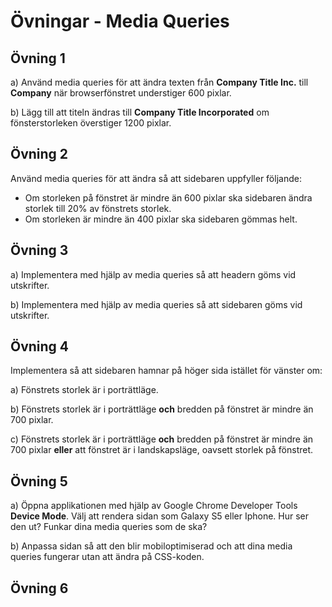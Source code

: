 # Övningar - Media Queries

## Övning 1
a) Använd media queries för att ändra texten från **Company Title Inc.** till **Company** 
när browserfönstret understiger 600 pixlar.

b) Lägg till att titeln ändras till **Company Title Incorporated** om fönsterstorleken 
överstiger 1200 pixlar.

## Övning 2

Använd media queries för att ändra så att sidebaren uppfyller följande:
* Om storleken på fönstret är mindre än 600 pixlar ska sidebaren ändra storlek till 20% av fönstrets storlek.
* Om storleken är mindre än 400 pixlar ska sidebaren gömmas helt.

## Övning 3

a) Implementera med hjälp av media queries så att headern göms vid utskrifter.

b) Implementera med hjälp av media queries så att sidebaren göms vid utskrifter.

## Övning 4
Implementera så att sidebaren hamnar på höger sida istället för vänster om:

a) Fönstrets storlek är i porträttläge.

b) Fönstrets storlek är i porträttläge **och** bredden på fönstret är mindre än 700 pixlar.

c) Fönstrets storlek är i porträttläge **och** bredden på fönstret är mindre än 700 pixlar **eller** att fönstret är i landskapsläge, oavsett storlek på fönstret.

## Övning 5
a) Öppna applikationen med hjälp av Google Chrome Developer Tools **Device Mode**. Välj att rendera sidan som Galaxy S5 eller Iphone. Hur ser den ut? Funkar dina media queries som de ska?

b) Anpassa sidan så att den blir mobiloptimiserad och att dina media queries fungerar utan att ändra på CSS-koden.

## Övning 6
